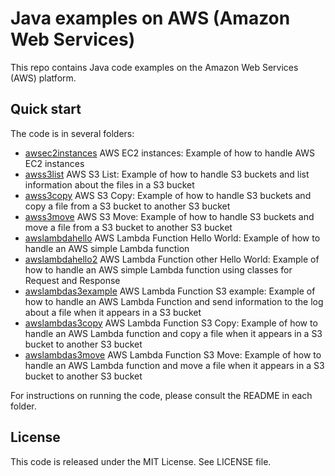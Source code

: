 # Java examples on AWS (Amazon Web Services)

This repo contains Java code examples on the Amazon Web Services (AWS) platform.




## Quick start

The code is in several folders:

* [awsec2instances](/awsec2instances) AWS EC2 instances: Example of how to handle AWS EC2 instances
* [awss3list](/awss3list) AWS S3 List: Example of how to handle S3 buckets and list information about the files in a S3 bucket
* [awss3copy](/awss3copy) AWS S3 Copy: Example of how to handle S3 buckets and copy a file from a S3 bucket to another S3 bucket
* [awss3move](/awss3move) AWS S3 Move: Example of how to handle S3 buckets and move a file from a S3 bucket to another S3 bucket
* [awslambdahello](/awslambdahello) AWS Lambda Function Hello World: Example of how to handle an AWS simple Lambda function
* [awslambdahello2](/awslambdahello2) AWS Lambda Function other Hello World: Example of how to handle an AWS simple Lambda function using classes for Request and Response
* [awslambdas3example](/awslambdas3example) AWS Lambda Function S3 example: Example of how to handle an AWS Lambda Function and send information to the log about a file when it appears in a S3 bucket
* [awslambdas3copy](/awslambdas3copy) AWS Lambda Function S3 Copy: Example of how to handle an AWS Lambda function and copy a file when it appears in a S3 bucket to another S3 bucket
* [awslambdas3move](/awslambdas3move) AWS Lambda Function S3 Move: Example of how to handle an AWS Lambda function and move a file when it appears in a S3 bucket to another S3 bucket


For instructions on running the code, please consult the README in each folder. 




## License

This code is released under the MIT License. See LICENSE file.